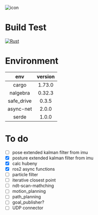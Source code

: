 ![icon](https://github.com/motii8128/rust_robo_utils/assets/108280115/1f853418-bc8b-41f0-8a8f-4946d006c1d5)

# Build Test
[![Rust](https://github.com/motii8128/robo_tech_utils/actions/workflows/main.yml/badge.svg)](https://github.com/motii8128/robo_tech_utils/actions/workflows/main.yml)

# Environment
|env|version|
|:--:|:--:|
|cargo|1.73.0|
|nalgebra|0.32.3|
|safe_drive|0.3.5|
|async-net|2.0.0|
|serde|1.0.0|

# To do
- [ ] pose extended kalman filter from imu
- [x] posture extended kalman filter from imu
- [x] calc hubeny
- [x] ros2 async functions
- [ ] particle filter
- [ ] iterative closest point
- [ ] ndt-scan-mathching
- [ ] motion_planning
- [ ] path_planning
- [ ] goal_publisher?
- [ ] UDP connector
